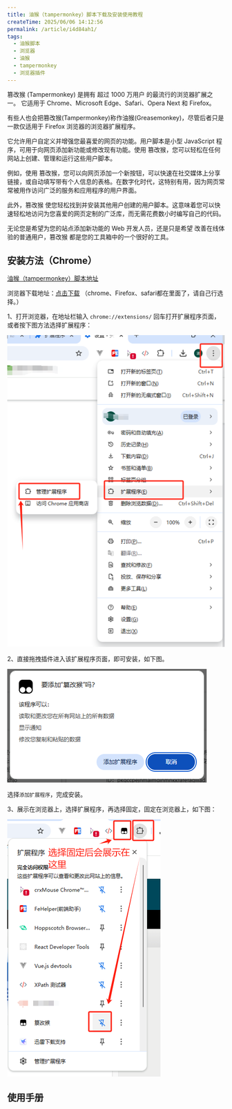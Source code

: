 ```yaml
---
title: 油猴（tampermonkey）脚本下载及安装使用教程
createTime: 2025/06/06 14:12:56
permalink: /article/i4d84ah1/
tags:
  - 油猴脚本
  - 浏览器
  - 油猴
  - tampermonkey
  - 浏览器插件
---
```


篡改猴 (Tampermonkey) 是拥有 超过 1000 万用户 的最流行的浏览器扩展之一。 它适用于 Chrome、Microsoft Edge、Safari、Opera Next 和 Firefox。

有些人也会把篡改猴(Tampermonkey)称作油猴(Greasemonkey)，尽管后者只是一款仅适用于 Firefox 浏览器的浏览器扩展程序。

它允许用户自定义并增强您最喜爱的网页的功能。用户脚本是小型 JavaScript 程序，可用于向网页添加新功能或修改现有功能。使用 篡改猴，您可以轻松在任何网站上创建、管理和运行这些用户脚本。

例如，使用 篡改猴，您可以向网页添加一个新按钮，可以快速在社交媒体上分享链接，或自动填写带有个人信息的表格。在数字化时代，这特别有用，因为网页常常被用作访问广泛的服务和应用程序的用户界面。

此外，篡改猴 使您轻松找到并安装其他用户创建的用户脚本。这意味着您可以快速轻松地访问为您喜爱的网页定制的广泛库，而无需花费数小时编写自己的代码。

无论您是希望为您的站点添加新功能的 Web 开发人员，还是只是希望 改善在线体验的普通用户，篡改猴 都是您的工具箱中的一个很好的工具。

## 安装方法（Chrome）

[油猴（tampermonkey）脚本地址](https://pan.quark.cn/s/649d24b36c30)

浏览器下载地址：[点击下载](https://pan.quark.cn/s/649d24b36c30) （chrome、Firefox、safari都在里面了，请自己行选择。）

1、打开浏览器，在地址栏输入 `chrome://extensions/` 回车打开扩展程序页面，或者按下图方法选择扩展程序：

![alt text](1.png)

2、直接拖拽插件进入该扩展程序页面，即可安装，如下图。

![alt text](2.png)

选择`添加扩展程序`，完成安装。

3、展示在浏览器上，选择扩展程序，再选择固定，固定在浏览器上，如下图：

![alt text](3.png)

## 使用手册